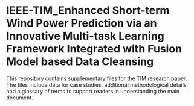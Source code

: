 # IEEE-TIM_Enhanced Short-term Wind Power Prediction via an Innovative Multi-task Learning Framework Integrated with Fusion Model based Data Cleansing
This repository contains supplementary files for the TIM research paper. The files include data for case studies, additional methodological details, and a glossary of terms to support readers in understanding the main document.
